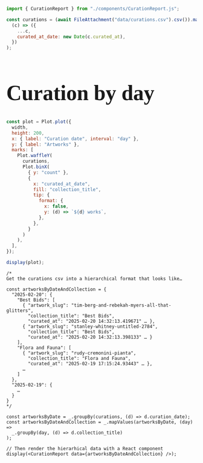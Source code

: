 ```js
import { CurationReport } from "./components/CurationReport.js";
```

```js
const curations = (await FileAttachment("data/curations.csv").csv()).map(
  (c) => ({
    ...c,
    curated_at_date: new Date(c.curated_at),
  })
);
```

# Curation by day

```js
const plot = Plot.plot({
  width,
  height: 200,
  x: { label: "Curation date", interval: "day" },
  y: { label: "Artworks" },
  marks: [
    Plot.waffleY(
      curations,
      Plot.binX(
        { y: "count" },
        {
          x: "curated_at_date",
          fill: "collection_title",
          tip: {
            format: {
              x: false,
              y: (d) => `${d} works`,
            },
          },
        }
      )
    ),
  ],
});

display(plot);
```

```tsx
/*
Get the curations csv into a hierarchical format that looks like…

const artworksByDateAndCollection = {
  "2025-02-20": {
    "Best Bids": [
      { "artwork_slug": "tim-berg-and-rebekah-myers-all-that-glitters",
        "collection_title": "Best Bids",
        "curated_at": "2025-02-20 14:32:13.419671" … },
      { "artwork_slug": "stanley-whitney-untitled-2784",
        "collection_title": "Best Bids",
        "curated_at": "2025-02-20 14:32:13.398133" … }
    ],
    "Flora and Fauna": [
      { "artwork_slug": "rudy-cremonini-pianta",
        "collection_title": "Flora and Fauna",
        "curated_at": "2025-02-19 17:15:24.93443" … },
      …
    ]
  },
  "2025-02-19": {
    …
  }
}
*/

const artworksByDate = _.groupBy(curations, (d) => d.curation_date);
const artworksByDateAndCollection = _.mapValues(artworksByDate, (day) =>
  _.groupBy(day, (d) => d.collection_title)
);

// Then render the hierarhical data with a React component
display(<CurationReport data={artworksByDateAndCollection} />);
```

<style>

body {
  font-family: var(--sans-serif);
}

h1 {
  max-width: 100% !important;
  font-size: 4em;
  color: var(--theme-foreground-faint);
}

h2 {
  max-width: 100% !important;
  font-size: 3em;
  margin: 1em 0 0 0;
  padding-top: 0.5em;
  border-top: solid 12px var(--theme-foreground-faint);
  color: var(--theme-foreground-faint);
}

h3 {
  max-width: 100% !important;
  font-size: 2em;
  margin: 1em 0 1em 0;
  padding-top: 0.5em;
  border-top: solid 4px var(--theme-foreground-focus);
}

</style>

